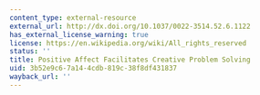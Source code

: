 ```yaml
---
content_type: external-resource
external_url: http://dx.doi.org/10.1037/0022-3514.52.6.1122
has_external_license_warning: true
license: https://en.wikipedia.org/wiki/All_rights_reserved
status: ''
title: Positive Affect Facilitates Creative Problem Solving
uid: 3b52e9c6-7a14-4cdb-819c-38f8df431837
wayback_url: ''
---
```

